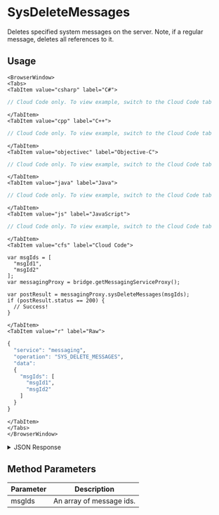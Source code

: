# SysDeleteMessages

Deletes specified system messages on the server. Note, if a regular message, deletes all references to it.

<PartialServop service_name="messaging" operation_name="SYS_DELETE_MESSAGES" />

## Usage

```mdx-code-block
<BrowserWindow>
<Tabs>
<TabItem value="csharp" label="C#">
```

```csharp
// Cloud Code only. To view example, switch to the Cloud Code tab
```

```mdx-code-block
</TabItem>
<TabItem value="cpp" label="C++">
```

```cpp
// Cloud Code only. To view example, switch to the Cloud Code tab
```

```mdx-code-block
</TabItem>
<TabItem value="objectivec" label="Objective-C">
```

```objectivec
// Cloud Code only. To view example, switch to the Cloud Code tab
```

```mdx-code-block
</TabItem>
<TabItem value="java" label="Java">
```

```java
// Cloud Code only. To view example, switch to the Cloud Code tab
```

```mdx-code-block
</TabItem>
<TabItem value="js" label="JavaScript">
```

```javascript
// Cloud Code only. To view example, switch to the Cloud Code tab
```

```mdx-code-block
</TabItem>
<TabItem value="cfs" label="Cloud Code">
```

```cfscript
var msgIds = [
  "msgId1",
  "msgId2"
];
var messagingProxy = bridge.getMessagingServiceProxy();

var postResult = messagingProxy.sysDeleteMessages(msgIds);
if (postResult.status == 200) {
  // Success!
}
```

```mdx-code-block
</TabItem>
<TabItem value="r" label="Raw">
```

```r
{
  "service": "messaging",
  "operation": "SYS_DELETE_MESSAGES",
  "data":
  {
    "msgIds": [
      "msgId1",
      "msgId2"
    ]
  }
}
```

```mdx-code-block
</TabItem>
</Tabs>
</BrowserWindow>
```

<details>
<summary>JSON Response</summary>

```json
{
  "data": {
    "actual": 1,
    "requested": 1
  },
  "status": 200
}
```
</details>

## Method Parameters
Parameter | Description
--------- | -----------
msgIds | An array of message ids.


